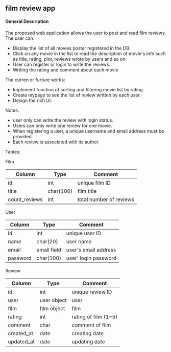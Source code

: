 ## film review app

#### General Description
The proposed web application allows the user to post and read film reviews. The user can: 

- Display the list of all movies poster registered in the DB. 
- Click on any movie in the list to read the description of movie's info such as title, rating, plot, reviews wrote by users and so on.
- User can register or login to write the reviews.
- Writing the rating and comment about each movie

The curren or furture works:

- Implement function of sorting and filtering movie list by rating.
- Create mypage to see the list of review written by each user.
- Design the rich UI.

Notes: 

- user only can write the review with login status.
- Users can only write one review for one movie.
- When registering a user, a unique username and email address must be provided.
- Each review is associated with its author.  

Tables:

Film

<table>
  <thead>
    <tr>
      <th>Column</th>
      <th>Type</th>
      <th>Comment</th>
    </tr>
  </thead>
  <tbody>
    <tr>
      <td>id</td>
      <td>int</td>
      <td>unique film ID</td>
    </tr>
    <tr>
      <td>title</td>
      <td>char(100)</td>
      <td>film title</td>
    </tr>
    <tr>
      <td>count_reviews</td>
      <td>int</td>
      <td>total number of reviews</td>
    </tr>
  </tbody>
</table>

User

<table>
  <thead>
    <tr>
      <th>Column</th>
      <th>Type</th>
      <th>Comment</th>
    </tr>
  </thead>
  <tbody>
    <tr>
      <td>id</td>
      <td>int</td>
      <td>unique user ID</td>
    </tr>
    <tr>
      <td>name</td>
      <td>char(20)</td>
      <td>user name</td>
    </tr>
    <tr>
      <td>email</td>
      <td>email field</td>
      <td>user's email address</td>
    </tr>
    <tr>
      <td>password</td>
      <td>char(100)</td>
      <td>user' login password</td>
    </tr>
  </tbody>
</table>

Review

<table>
  <thead>
    <tr>
      <th>Column</th>
      <th>Type</th>
      <th>Comment</th>
    </tr>
  </thead>
  <tbody>
    <tr>
      <td>id</td>
      <td>int</td>
      <td>unique review ID</td>
    </tr>
    <tr>
      <td>user</td>
      <td>user object</td>
      <td>user</td>
    </tr>
    <tr>
      <td>film</td>
      <td>film object</td>
      <td>film</td>
    </tr>
    <tr>
      <td>rating</td>
      <td>int</td>
      <td>rating of film (1~5)</td>
    </tr>
    <tr>
      <td>comment</td>
      <td>char</td>
      <td>comment of film</td>
    </tr>
    <tr>
      <td>created_at</td>
      <td>date</td>
      <td>creating date</td>
    </tr>
    <tr>
      <td>updated_at</td>
      <td>date</td>
      <td>updating date</td>
    </tr>
  </tbody>
</table>
